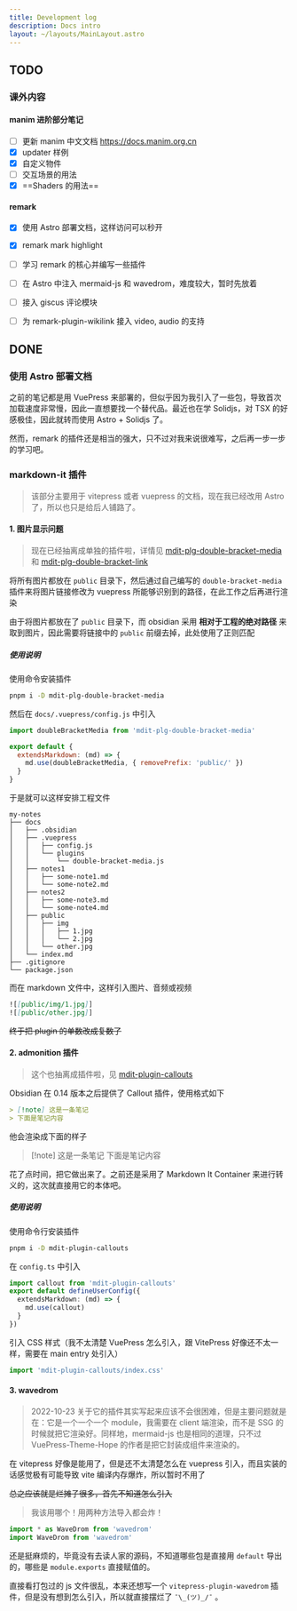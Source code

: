 ```yaml
---
title: Development log
description: Docs intro
layout: ~/layouts/MainLayout.astro
---
```


## TODO

### 课外内容

#### manim 进阶部分笔记

- [ ] 更新 manim 中文文档 <https://docs.manim.org.cn>
- [x] updater 样例
- [x] 自定义物件
- [ ] 交互场景的用法
- [x] ==Shaders 的用法==

#### remark

- [x] 使用 Astro 部署文档，这样访问可以秒开
- [x] remark mark highlight
- [ ] 学习 remark 的核心并编写一些插件
- [ ] 在 Astro 中注入 mermaid-js 和 wavedrom，难度较大，暂时先放着
- [ ] 接入 giscus 评论模块
- [ ] 为 remark-plugin-wikilink 接入 video, audio 的支持


## DONE

### 使用 Astro 部署文档

之前的笔记都是用 VuePress 来部署的，但似乎因为我引入了一些包，导致首次加载速度非常慢，因此一直想要找一个替代品。最近也在学 Solidjs，对 TSX 的好感极佳，因此就转而使用 Astro + Solidjs 了。

然而，remark 的插件还是相当的强大，只不过对我来说很难写，之后再一步一步的学习吧。

### markdown-it 插件

> 该部分主要用于 vitepress 或者 vuepress 的文档，现在我已经改用 Astro 了，所以也只是给后人铺路了。

#### 1. 图片显示问题

> 现在已经抽离成单独的插件啦，详情见 [mdit-plg-double-bracket-media](https://github.com/widcardw/mdit-plg-double-bracket-media) 和 [mdit-plg-double-bracket-link](https://github.com/widcardw/mdit-plg-double-bracket-link)

将所有图片都放在 `public` 目录下，然后通过自己编写的 `double-bracket-media` 插件来将图片链接修改为 vuepress 所能够识别到的路径，在此工作之后再进行渲染

由于将图片都放在了 `public` 目录下，而 obsidian 采用 **相对于工程的绝对路径** 来取到图片，因此需要将链接中的 `public` 前缀去掉，此处使用了正则匹配

##### 使用说明

使用命令安装插件

```sh
pnpm i -D mdit-plg-double-bracket-media
```

然后在 `docs/.vuepress/config.js` 中引入

```js
import doubleBracketMedia from 'mdit-plg-double-bracket-media'

export default {
  extendsMarkdown: (md) => {
    md.use(doubleBracketMedia, { removePrefix: 'public/' })
  }
}
```

于是就可以这样安排工程文件

```
my-notes
├── docs
│   ├── .obsidian
│   ├── .vuepress
│   │   ├── config.js
│   │   └── plugins
│   │       └── double-bracket-media.js
│   ├── notes1
│   │   ├── some-note1.md
│   │   └── some-note2.md
│   ├── notes2
│   │   ├── some-note3.md
│   │   └── some-note4.md
│   ├── public
│   │   ├── img
│   │   │   ├── 1.jpg
│   │   │   └── 2.jpg
│   │   └── other.jpg
│   └── index.md
├── .gitignore
└── package.json
```

而在 markdown 文件中，这样引入图片、音频或视频

```md
![[public/img/1.jpg]]
![[public/other.jpg]]
```

~~终于把 plugin 的单数改成复数了~~

#### 2. admonition 插件

> 这个也抽离成插件啦，见 [mdit-plugin-callouts](https://github.com/widcardw/mdit-plugin-callouts)

Obsidian 在 0.14 版本之后提供了 Callout 插件，使用格式如下

```md
> [!note] 这是一条笔记
> 下面是笔记内容
```

他会渲染成下面的样子

> [!note] 这是一条笔记
> 下面是笔记内容

花了点时间，把它做出来了。之前还是采用了 Markdown It Container 来进行转义的，这次就直接用它的本体吧。

##### 使用说明

使用命令行安装插件

```sh
pnpm i -D mdit-plugin-callouts
```

在 `config.ts` 中引入

```ts
import callout from 'mdit-plugin-callouts'
export default defineUserConfig({
  extendsMarkdown: (md) => {
    md.use(callout)
  }
})
```

引入 CSS 样式（我不太清楚 VuePress 怎么引入，跟 VitePress 好像还不太一样，需要在 main entry 处引入）

```ts
import 'mdit-plugin-callouts/index.css'
```

#### 3. wavedrom

> 2022-10-23 关于它的插件其实写起来应该不会很困难，但是主要问题就是在：它是一个一个一个 module，我需要在 client 端渲染，而不是 SSG 的时候就把它渲染好。同样地，mermaid-js 也是相同的道理，只不过 VuePress-Theme-Hope 的作者是把它封装成组件来渲染的。

在 vitepress 好像是能用了，但是还不太清楚怎么在 vuepress 引入，而且实装的话感觉极有可能导致 vite 编译内存爆炸，所以暂时不用了

~~总之应该就是烂摊子很多，首先不知道怎么引入~~

> 我该用哪个！用两种方法导入都会炸！

```ts
import * as WaveDrom from 'wavedrom'
import WaveDrom from 'wavedrom'
```

还是挺麻烦的，毕竟没有去读人家的源码，不知道哪些包是直接用 `default` 导出的，哪些是 `module.exports` 直接赋值的。

直接看打包过的 js 文件很乱，本来还想写一个 `vitepress-plugin-wavedrom` 插件，但是没有想到怎么引入，所以就直接摆烂了 `¯\_(ツ)_/¯` 。
